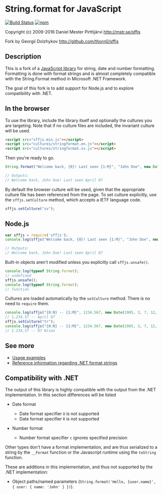 # String.format for JavaScript

[![Build Status](https://travis-ci.org/thorn0/sffjs.svg?branch=master)](https://travis-ci.org/thorn0/sffjs)
[![npm](https://img.shields.io/npm/v/sffjs.svg)](https://www.npmjs.com/package/sffjs)

Copyright (c) 2009-2016 Daniel Mester Pirttijärvi
http://mstr.se/sffjs

Fork by Georgii Dolzhykov
http://github.com/thorn0/sffjs

## Description

This is a fork of a [JavaScript library](https://github.com/dmester/sffjs) for string, date and number formatting. Formatting
is done with format strings and is almost completely compatible with the String.Format method in Microsoft .NET Framework.

The goal of this fork is to add support for Node.js and to explore compatibility with .NET.

## In the browser

To use the library, include the library itself and optionally the cultures you
are targeting. Note that if no culture files are included, the invariant
culture will be used.

```html
<script src="sffjs.min.js"></script>
<script src="cultures/stringformat.en.js"></script>
<script src="cultures/stringformat.sv.js"></script>
```

Then you're ready to go.

```js
String.format("Welcome back, {0}! Last seen {1:M}", "John Doe", new Date(1985, 3, 7, 12, 33));

// Outputs:
// Welcome back, John Doe! Last seen April 07
```

By default the browser culture will be used, given that the appropriate culture
file has been referenced from the page. To set culture explicitly, use the
`sffjs.setCulture` method, which accepts a IETF language code.

```js
sffjs.setCulture("sv");
```

## Node.js

```js
var sffjs = require('sffjs');
console.log(sffjs("Welcome back, {0}! Last seen {1:M}", "John Doe", new Date(1985, 3, 7, 12, 33)));

// Outputs:
// Welcome back, John Doe! Last seen April 07
```

Built-in objects aren't modified unless you explicitly call `sffjs.unsafe()`.
```js
console.log(typeof String.format);
// undefined
sffjs.unsafe();
console.log(typeof String.format);
// function
```

Cultures are loaded automatically by the `setCulture` method. There is no need to `require` them.
```js
console.log(sffjs("{0:N} -- {1:M}", 1234.567, new Date(1985, 3, 7, 12, 33)));
// 1,234.57 -- April 07
sffjs.setCulture("tr");
console.log(sffjs("{0:N} -- {1:M}", 1234.567, new Date(1985, 3, 7, 12, 33)));
// 1.234,57 -- 07 Nisan
```

## See more

* [Usage examples](http://mstr.se/sffjs)
* [Reference information regarding .NET format strings](http://msdn.microsoft.com/en-us/library/system.string.format.aspx)

## Compatibility with .NET

The output of this library is highly compatible with the output from the .NET
implementation. In this section differences will be listed

* Date format
    * Date format specifier `O` is not supported
    * Date format specifier `R` is not supported

* Number format
    * Number format specifier `c` ignores specified precision

Other types don't have a format implementation, and are thus serialized to a
string by the `__Format` function or the Javascript runtime using the `toString` function.

These are additions in this implementation, and thus not supported by the .NET implementation:

* Object paths/named parameters (`String.format('Hello, {user.name}', { user: { name: 'John' } })`).
